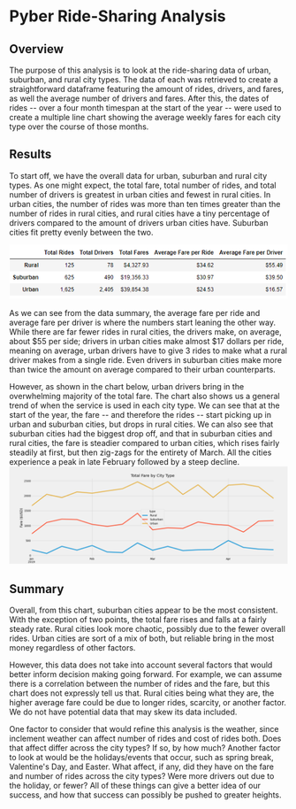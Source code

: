 # Pyber Ride-Sharing Analysis
## Overview
The purpose of this analysis is to look at the ride-sharing data of urban, suburban, and rural city types. The data of each was retrieved to create a straightforward dataframe featuring the amount of rides, drivers, and fares, as well the average number of drivers and fares. After this, the dates of rides -- over a four month timespan at the start of the year -- were used to create a multiple line chart showing the average weekly fares for each city type over the course of those months.
## Results
To start off, we have the overall data for urban, suburban and rural city types. As one might expect, the total fare, total number of rides, and total number of drivers is greatest in urban cities and fewest in rural cities. In urban cities, the number of rides was more than ten times greater than the number of rides in rural cities, and rural cities have a tiny percentage of drivers compared to the amount of drivers urban cities have. Suburban cities fit pretty evenly between the two.

![Analysis/PyBer_Summary_Dataframe.png](Analysis/PyBer_Summary_Dataframe.png)

As we can see from the data summary, the average fare per ride and average fare per driver is where the numbers start leaning the other way. While there are far fewer rides in rural cities, the drivers make, on average, about $55 per side; drivers in urban cities make almost $17 dollars per ride, meaning on average, urban drivers have to give 3 rides to make what a rural driver makes from a single ride. Even drivers in suburban cities make more than twice the amount on average compared to their urban counterparts.

However, as shown in the chart below, urban drivers bring in the overwhelming majority of the total fare. The chart also shows us a general trend of when the service is used in each city type. We can see that at the start of the year, the fare -- and therefore the rides -- start picking up in urban and suburban cities, but drops in rural cities. We can also see that suburban cities had the biggest drop off, and that in suburban cities and rural cities, the fare is steadier compared to urban cities, which rises fairly steadily at first, but then zig-zags for the entirety of March. All the cities experience a peak in late February followed by a steep decline.
![Analysis/PyBer_fare_summary.png](Analysis/PyBer_fare_summary.png)

## Summary
Overall, from this chart, suburban cities appear to be the most consistent. With the exception of two points, the total fare rises and falls at a fairly steady rate. Rural cities look more chaotic, possibly due to the fewer overall rides. Urban cities are sort of a mix of both, but reliable bring in the most money regardless of other factors.

However, this data does not take into account several factors that would better inform decision making going forward. For example, we can assume there is a correlation between the number of rides and the fare, but this chart does not expressly tell us that. Rural cities being what they are, the higher average fare could be due to longer rides, scarcity, or another factor. We do not have potential data that may skew its data included.

One factor to consider that would refine this analysis is the weather, since inclement weather can affect number of rides and cost of rides both. Does that affect differ across the city types? If so, by how much? Another factor to look at would be the holidays/events that occur, such as spring break, Valentine's Day, and Easter. What affect, if any, did they have on the fare and number of rides across the city types? Were more drivers out due to the holiday, or fewer? All of these things can give a better idea of our success, and how that success can possibly be pushed to greater heights.
